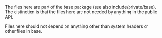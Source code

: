 The files here are part of the base package (see also include/private/base). The distinction
is that the files here are not needed by anything in the public API.

Files here should not depend on anything other than system headers or other files in base.